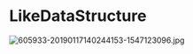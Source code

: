 # LikeDataStructure
![605933-20190117140244153-1547123096.jpg](https://i.loli.net/2020/10/23/u1zMnqoKkYQN495.jpg)
